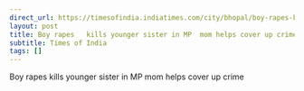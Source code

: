 ```yaml
---
direct_url: https://timesofindia.indiatimes.com/city/bhopal/boy-rapes-kills-sister-cops-say-mom-siblings-hushed-up-crime/articleshow/112072016.cms
layout: post
title: Boy rapes   kills younger sister in MP  mom helps cover up crime
subtitle: Times of India
tags: []
---
```


Boy rapes   kills younger sister in MP  mom helps cover up crime

